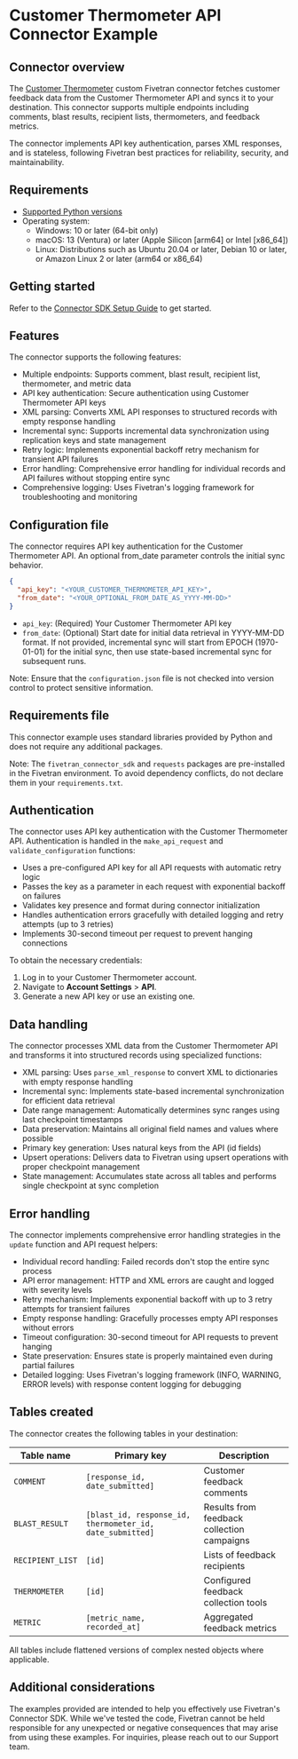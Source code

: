 # Customer Thermometer API Connector Example

## Connector overview

The [Customer Thermometer](https://www.customerthermometer.com/) custom Fivetran connector fetches customer feedback data from the Customer Thermometer API and syncs it to your destination. This connector supports multiple endpoints including comments, blast results, recipient lists, thermometers, and feedback metrics. 

The connector implements API key authentication, parses XML responses, and is stateless, following Fivetran best practices for reliability, security, and maintainability.

## Requirements

- [Supported Python versions](https://github.com/fivetran/fivetran_connector_sdk/blob/main/README.md#requirements)
- Operating system:
  - Windows: 10 or later (64-bit only)
  - macOS: 13 (Ventura) or later (Apple Silicon [arm64] or Intel [x86_64])
  - Linux: Distributions such as Ubuntu 20.04 or later, Debian 10 or later, or Amazon Linux 2 or later (arm64 or x86_64)

## Getting started

Refer to the [Connector SDK Setup Guide](https://fivetran.com/docs/connectors/connector-sdk/setup-guide) to get started.

## Features

The connector supports the following features:

- Multiple endpoints: Supports comment, blast result, recipient list, thermometer, and metric data
- API key authentication: Secure authentication using Customer Thermometer API keys
- XML parsing: Converts XML API responses to structured records with empty response handling
- Incremental sync: Supports incremental data synchronization using replication keys and state management
- Retry logic: Implements exponential backoff retry mechanism for transient API failures
- Error handling: Comprehensive error handling for individual records and API failures without stopping entire sync
- Comprehensive logging: Uses Fivetran's logging framework for troubleshooting and monitoring

## Configuration file

The connector requires API key authentication for the Customer Thermometer API. An optional from_date parameter controls the initial sync behavior.

```json
{
  "api_key": "<YOUR_CUSTOMER_THERMOMETER_API_KEY>",
  "from_date": "<YOUR_OPTIONAL_FROM_DATE_AS_YYYY-MM-DD>"
}
```

- `api_key`: (Required) Your Customer Thermometer API key
- `from_date`: (Optional) Start date for initial data retrieval in YYYY-MM-DD format. If not provided, incremental sync will start from EPOCH (1970-01-01) for the initial sync, then use state-based incremental sync for subsequent runs.

Note: Ensure that the `configuration.json` file is not checked into version control to protect sensitive information.

## Requirements file

This connector example uses standard libraries provided by Python and does not require any additional packages.

Note: The `fivetran_connector_sdk` and `requests` packages are pre-installed in the Fivetran environment. To avoid dependency conflicts, do not declare them in your `requirements.txt`.

## Authentication

The connector uses API key authentication with the Customer Thermometer API. Authentication is handled in the `make_api_request` and `validate_configuration` functions:

- Uses a pre-configured API key for all API requests with automatic retry logic
- Passes the key as a parameter in each request with exponential backoff on failures
- Validates key presence and format during connector initialization
- Handles authentication errors gracefully with detailed logging and retry attempts (up to 3 retries)
- Implements 30-second timeout per request to prevent hanging connections

To obtain the necessary credentials:
1. Log in to your Customer Thermometer account.
2. Navigate to **Account Settings** > **API**.
3. Generate a new API key or use an existing one.

## Data handling

The connector processes XML data from the Customer Thermometer API and transforms it into structured records using specialized functions:

- XML parsing: Uses `parse_xml_response` to convert XML to dictionaries with empty response handling
- Incremental sync: Implements state-based incremental synchronization for efficient data retrieval
- Date range management: Automatically determines sync ranges using last checkpoint timestamps
- Data preservation: Maintains all original field names and values where possible
- Primary key generation: Uses natural keys from the API (id fields)
- Upsert operations: Delivers data to Fivetran using upsert operations with proper checkpoint management
- State management: Accumulates state across all tables and performs single checkpoint at sync completion

## Error handling

The connector implements comprehensive error handling strategies in the `update` function and API request helpers:

- Individual record handling: Failed records don't stop the entire sync process
- API error management: HTTP and XML errors are caught and logged with severity levels
- Retry mechanism: Implements exponential backoff with up to 3 retry attempts for transient failures
- Empty response handling: Gracefully processes empty API responses without errors
- Timeout configuration: 30-second timeout for API requests to prevent hanging
- State preservation: Ensures state is properly maintained even during partial failures
- Detailed logging: Uses Fivetran's logging framework (INFO, WARNING, ERROR levels) with response content logging for debugging

## Tables created

The connector creates the following tables in your destination:

| Table name       | Primary key                                 | Description                                 |
|------------------|---------------------------------------------|---------------------------------------------|
| `COMMENT`        | `[response_id, date_submitted]`             | Customer feedback comments                  |
| `BLAST_RESULT`   | `[blast_id, response_id, thermometer_id, date_submitted]` | Results from feedback collection campaigns  |
| `RECIPIENT_LIST` | `[id]`                                      | Lists of feedback recipients                |
| `THERMOMETER`    | `[id]`                                      | Configured feedback collection tools        |
| `METRIC`         | `[metric_name, recorded_at]`                | Aggregated feedback metrics                 |

All tables include flattened versions of complex nested objects where applicable.

## Additional considerations

The examples provided are intended to help you effectively use Fivetran's Connector SDK. While we've tested the code, Fivetran cannot be held responsible for any unexpected or negative consequences that may arise from using these examples. For inquiries, please reach out to our Support team.